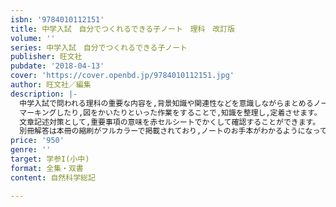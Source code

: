 ```yaml
---
isbn: '9784010112151'
title: 中学入試　自分でつくれるできる子ノート　理科　改訂版
volume: ''
series: 中学入試　自分でつくれるできる子ノート
publisher: 旺文社
pubdate: '2018-04-13'
cover: 'https://cover.openbd.jp/9784010112151.jpg'
author: 旺文社／編集
description: |-
  中学入試で問われる理科の重要な内容を,背景知識や関連性などを意識しながらまとめるノートで。
  マーキングしたり,図をかいたりといった作業をすることで,知識を整理し,定着させます。
  文章記述対策として,重要事項の意味を赤セルシートでかくして確認することができます。
  別冊解答は本冊の縮刷がフルカラーで掲載されており,ノートのお手本がわかるようになっています。
price: '950'
genre: ''
target: 学参I(小中)
format: 全集・双書
content: 自然科学総記

---
```

